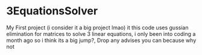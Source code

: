 # 3EquationsSolver
My First project (i consider it a big project lmao) it this code uses gussian elimination for matrices to solve 3 linear equations, i only been into coding a month ago so i think its a big jump?, Drop any advises you can because why not
